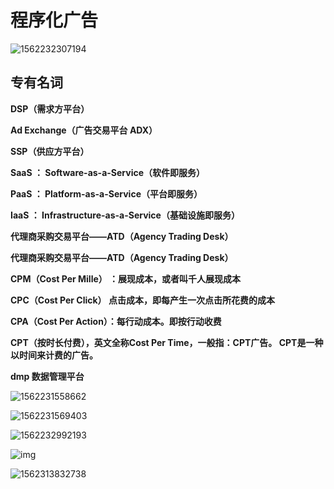 # 程序化广告

![1562232307194](C:\Users\yan\AppData\Roaming\Typora\typora-user-images\1562232307194.png)

## 专有名词

**DSP（需求方平台）**

**Ad Exchange（广告交易平台 ADX）**

**SSP（供应方平台）**

**SaaS ： Software-as-a-Service（软件即服务）**  

**PaaS ： Platform-as-a-Service（平台即服务）**  

**IaaS ： Infrastructure-as-a-Service（基础设施即服务）** 

**代理商采购交易平台——ATD（Agency Trading Desk）** 

**代理商采购交易平台——ATD（Agency Trading Desk）** 

**CPM（Cost Per Mille） ：展现成本，或者叫千人展现成本**

**CPC（Cost Per Click） 点击成本，即每产生一次点击所花费的成本**

**CPA（Cost Per Action）：每行动成本。即按行动收费**

**CPT（按时长付费），英文全称Cost Per Time，一般指：CPT广告。 CPT是一种以时间来计费的广告。**

**dmp 数据管理平台**

![1562231558662](C:\Users\yan\AppData\Roaming\Typora\typora-user-images\1562231558662.png)

![1562231569403](C:\Users\yan\AppData\Roaming\Typora\typora-user-images\1562231569403.png)

![1562232992193](C:\Users\yan\AppData\Roaming\Typora\typora-user-images\1562232992193.png)

![img](https://pic3.zhimg.com/80/v2-ba80f9ab5c7ec9c8e3bba1f5f6ca28ca_hd.jpg)

![1562313832738](C:\Users\yan\AppData\Roaming\Typora\typora-user-images\1562313832738.png)